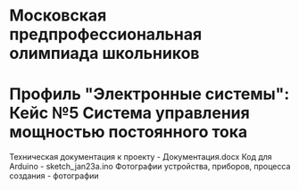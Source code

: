 # Московская предпрофессиональная олимпиада школьников 
# Профиль "Электронные системы": Кейс №5 Система управления мощностью постоянного тока
Техническая документация к проекту - Документация.docx
Код для Arduino - sketch_jan23a.ino
Фотографии устройства, приборов, процесса создания - фотографии
